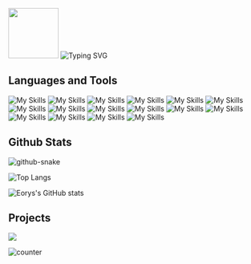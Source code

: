 <p>
 <a>
  <img width="100" src="https://pic.bibiu.cc/2023/08/12/64d730c19f0e1.png">
 </a>
 <a>
  <img src="https://readme-typing-svg.demolab.com?font=Forte&size=26&duration=3000&pause=1000&color=EF99B8&center=true&vCenter=true&repeat=false&width=220&lines=Hi%2C+I+am+Eorys" alt="Typing SVG" />
 </a>
</p>

## Languages and Tools
![My Skills](https://skillicons.dev/icons?i=c)
![My Skills](https://skillicons.dev/icons?i=cpp)
![My Skills](https://skillicons.dev/icons?i=js)
![My Skills](https://skillicons.dev/icons?i=py)
![My Skills](https://skillicons.dev/icons?i=java)
![My Skills](https://skillicons.dev/icons?i=git)
![My Skills](https://skillicons.dev/icons?i=vim)
![My Skills](https://skillicons.dev/icons?i=github)
![My Skills](https://skillicons.dev/icons?i=gitlab)
![My Skills](https://skillicons.dev/icons?i=godot)
![My Skills](https://skillicons.dev/icons?i=linux)
![My Skills](https://skillicons.dev/icons?i=docker)
![My Skills](https://skillicons.dev/icons?i=md)
![My Skills](https://skillicons.dev/icons?i=mysql)
![My Skills](https://skillicons.dev/icons?i=visualstudio)
![My Skills](https://skillicons.dev/icons?i=vscode)

## Github Stats
<!-- 贪吃蛇 -->
<picture>
  <source media="(prefers-color-scheme: dark)" srcset="https://cdn.jsdelivr.net/gh/WhiteCells/WhiteCells/profile-snake-contrib/github-contribution-grid-snake-dark.svg" />
  <source media="(prefers-color-scheme: light)" srcset="https://cdn.jsdelivr.net/gh/WhiteCells/WhiteCells/profile-snake-contrib/github-contribution-grid-snake.svg" />
  <img alt="github-snake" src="https://cdn.jsdelivr.net/gh/WhiteCells/WhiteCells/profile-snake-contrib/github-contribution-grid-snake-dark.svg" />
</picture>

<!--语言使用-->
<!--![Top Langs](https://github-readme-stats.vercel.app/api/top-langs/?username=WhiteCells&layout=compact&theme=bear&bg_color=00000000&count_private=true&hide_border=true&hide=batchfile,html)-->
![Top Langs](https://github-readme-stats.vercel.app/api/top-langs/?username=WhiteCells&langs_count=8&show_icons=true&bg_color=00000000&theme=bear&hide=batchfile,html&hide_border=true)

<!-- github 提交等状态 -->
![Eorys's GitHub stats](https://github-readme-stats.vercel.app/api?username=WhiteCells&show_icons=true&bg_color=00000000&theme=bear&hide_border=true)

## Projects
<!--横向仓库  -->
<a href="https://github.com/WhiteCells/endless-note">
  <img align="center" src="https://github-readme-stats.vercel.app/api/pin/?username=WhiteCells&repo=endless-note&bg_color=00000000&theme=bear&hide_border=true" />
</a>
<!--
<a href="https://github.com/WhiteCells/WhiteCells.github.io">
  <img align="center" src="https://github-readme-stats.vercel.app/api/pin/?username=WhiteCells&repo=WhiteCells.github.io&bg_color=00000000&theme=bear&hide_border=true" />
</a>
-->

 <!-- 浏览统计 -->
![counter](https://moe-counter.glitch.me/get/@WhiteCells?theme=rule34)
